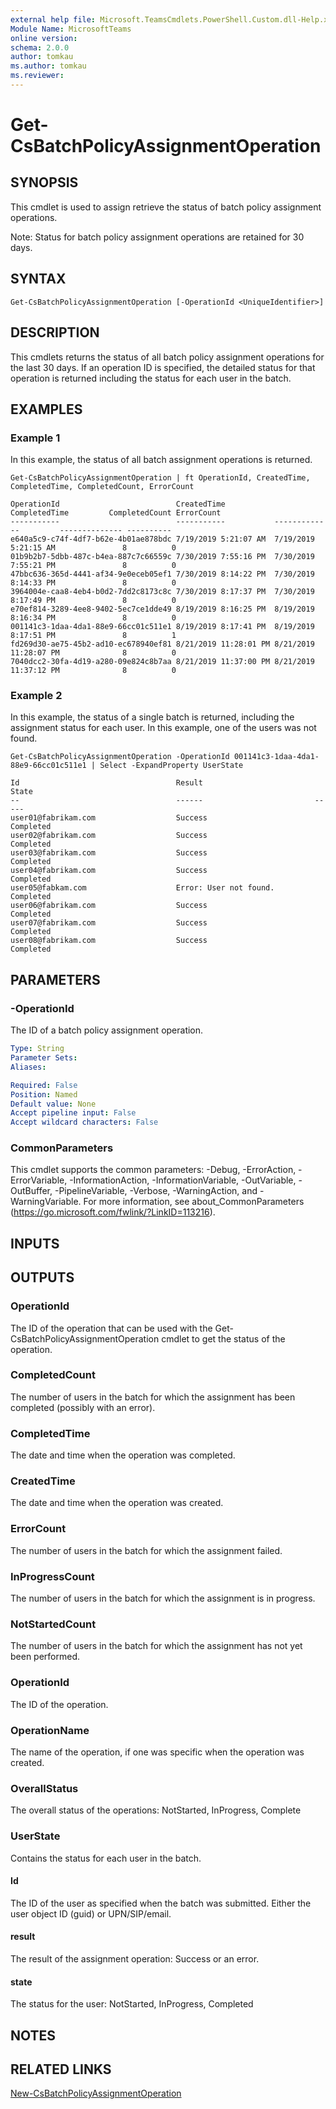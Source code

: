 ```yaml
---
external help file: Microsoft.TeamsCmdlets.PowerShell.Custom.dll-Help.xml
Module Name: MicrosoftTeams
online version:
schema: 2.0.0
author: tomkau
ms.author: tomkau
ms.reviewer:
---
```


# Get-CsBatchPolicyAssignmentOperation

## SYNOPSIS
This cmdlet is used to assign retrieve the status of batch policy assignment operations.

Note: Status for batch policy assignment operations are retained for 30 days.

## SYNTAX

```
Get-CsBatchPolicyAssignmentOperation [-OperationId <UniqueIdentifier>]
```

## DESCRIPTION
This cmdlets returns the status of all batch policy assignment operations for the last 30 days.  If an operation ID is specified, the detailed status for that operation is returned including the status for each user in the batch.

## EXAMPLES

### Example 1
In this example, the status of all batch assignment operations is returned.

```
Get-CsBatchPolicyAssignmentOperation | ft OperationId, CreatedTime, CompletedTime, CompletedCount, ErrorCount

OperationId                          CreatedTime           CompletedTime         CompletedCount ErrorCount
-----------                          -----------           -------------         -------------- ----------
e640a5c9-c74f-4df7-b62e-4b01ae878bdc 7/19/2019 5:21:07 AM  7/19/2019 5:21:15 AM               8          0
01b9b2b7-5dbb-487c-b4ea-887c7c66559c 7/30/2019 7:55:16 PM  7/30/2019 7:55:21 PM               8          0
47bbc636-365d-4441-af34-9e0eceb05ef1 7/30/2019 8:14:22 PM  7/30/2019 8:14:33 PM               8          0
3964004e-caa8-4eb4-b0d2-7dd2c8173c8c 7/30/2019 8:17:37 PM  7/30/2019 8:17:49 PM               8          0
e70ef814-3289-4ee8-9402-5ec7ce1dde49 8/19/2019 8:16:25 PM  8/19/2019 8:16:34 PM               8          0
001141c3-1daa-4da1-88e9-66cc01c511e1 8/19/2019 8:17:41 PM  8/19/2019 8:17:51 PM               8          1
fd269d30-ae75-45b2-ad10-ec678940ef81 8/21/2019 11:28:01 PM 8/21/2019 11:28:07 PM              8          0
7040dcc2-30fa-4d19-a280-09e824c8b7aa 8/21/2019 11:37:00 PM 8/21/2019 11:37:12 PM              8          0
```

### Example 2
In this example, the status of a single batch is returned, including the assignment status for each user.  In this example, one of the users was not found.

```
Get-CsBatchPolicyAssignmentOperation -OperationId 001141c3-1daa-4da1-88e9-66cc01c511e1 | Select -ExpandProperty UserState

Id                                   Result                         State
--                                   ------                         -----
user01@fabrikam.com                  Success                        Completed
user02@fabrikam.com                  Success                        Completed
user03@fabrikam.com                  Success                        Completed
user04@fabrikam.com                  Success                        Completed
user05@fabkam.com                    Error: User not found.         Completed
user06@fabrikam.com                  Success                        Completed
user07@fabrikam.com                  Success                        Completed
user08@fabrikam.com                  Success                        Completed
```

## PARAMETERS

### -OperationId
The ID of a batch policy assignment operation.

```yaml
Type: String
Parameter Sets:
Aliases:

Required: False
Position: Named
Default value: None
Accept pipeline input: False
Accept wildcard characters: False
```
### CommonParameters
This cmdlet supports the common parameters: -Debug, -ErrorAction, -ErrorVariable, -InformationAction, -InformationVariable, -OutVariable, -OutBuffer, -PipelineVariable, -Verbose, -WarningAction, and -WarningVariable.
For more information, see about_CommonParameters (https://go.microsoft.com/fwlink/?LinkID=113216).

## INPUTS

## OUTPUTS

### OperationId
The ID of the operation that can be used with the Get-CsBatchPolicyAssignmentOperation cmdlet to get the status of the operation.

### CompletedCount
The number of users in the batch for which the assignment has been completed (possibly with an error).

### CompletedTime
The date and time when the operation was completed.

### CreatedTime
The date and time when the operation was created.

### ErrorCount
The number of users in the batch for which the assignment failed.

### InProgressCount
The number of users in the batch for which the assignment is in progress.

### NotStartedCount
The number of users in the batch for which the assignment has not yet been performed.

### OperationId
The ID of the operation.

### OperationName
The name of the operation, if one was specific when the operation was created.

### OverallStatus
The overall status of the operations: NotStarted, InProgress, Complete

### UserState
Contains the status for each user in the batch.

#### Id
The ID of the user as specified when the batch was submitted.  Either the user object ID (guid) or UPN/SIP/email.

#### result
The result of the assignment operation: Success or an error.

#### state
The status for the user: NotStarted, InProgress, Completed

## NOTES

## RELATED LINKS

[New-CsBatchPolicyAssignmentOperation]()
